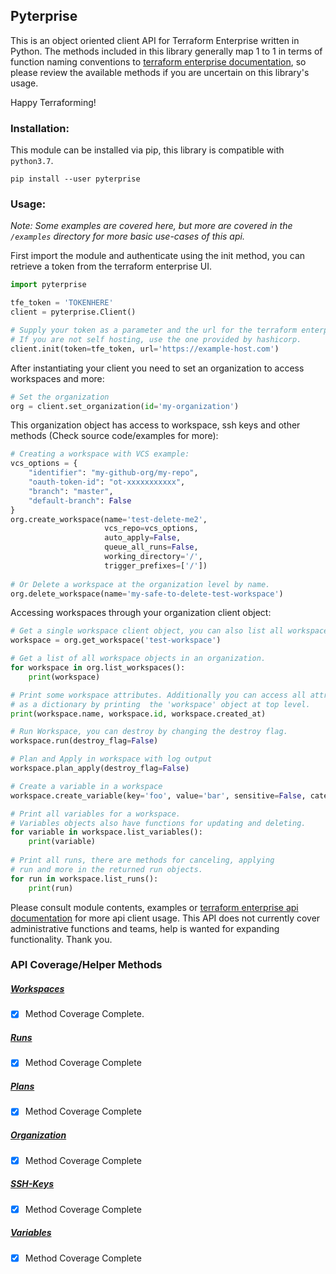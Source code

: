 ## Pyterprise

This is an object oriented client API for Terraform Enterprise written in Python.
The methods included in this library generally map 1 to 1 in terms of function naming conventions to 
[terraform enterprise documentation](https://www.terraform.io/docs/cloud/api/), so please review the available methods 
if you are uncertain on this library's usage.

Happy Terraforming!


### Installation:
This module can be installed via pip, this library is compatible with `python3.7`.

`pip install --user pyterprise`

### Usage:

*Note: Some examples are covered here, but more are covered in the `/examples` directory for more basic use-cases of this api.*

First import the module and authenticate using the init method, you can retrieve a token from the terraform enterprise UI.
```python
import pyterprise

tfe_token = 'TOKENHERE'
client = pyterprise.Client()

# Supply your token as a parameter and the url for the terraform enterprise server.
# If you are not self hosting, use the one provided by hashicorp.
client.init(token=tfe_token, url='https://example-host.com')
```


After instantiating your client you need to set an organization to access workspaces and more:
```python
# Set the organization
org = client.set_organization(id='my-organization')
```


This organization object has access to workspace, ssh keys and other methods (Check source code/examples for more):
```python
# Creating a workspace with VCS example:
vcs_options = {
    "identifier": "my-github-org/my-repo",
    "oauth-token-id": "ot-xxxxxxxxxxx",
    "branch": "master",
    "default-branch": False
}
org.create_workspace(name='test-delete-me2',
                     vcs_repo=vcs_options,
                     auto_apply=False,
                     queue_all_runs=False,
                     working_directory='/',
                     trigger_prefixes=['/'])
                              
# Or Delete a workspace at the organization level by name.
org.delete_workspace(name='my-safe-to-delete-test-workspace')
```


Accessing workspaces through your organization client object:
```python
# Get a single workspace client object, you can also list all workspace objects
workspace = org.get_workspace('test-workspace')

# Get a list of all workspace objects in an organization.
for workspace in org.list_workspaces():
    print(workspace)

# Print some workspace attributes. Additionally you can access all attributes 
# as a dictionary by printing  the 'workspace' object at top level.                     
print(workspace.name, workspace.id, workspace.created_at)

# Run Workspace, you can destroy by changing the destroy flag.
workspace.run(destroy_flag=False)

# Plan and Apply in workspace with log output
workspace.plan_apply(destroy_flag=False)

# Create a variable in a workspace
workspace.create_variable(key='foo', value='bar', sensitive=False, category='env')

# Print all variables for a workspace. 
# Variables objects also have functions for updating and deleting.
for variable in workspace.list_variables():
    print(variable)
    
# Print all runs, there are methods for canceling, applying 
# run and more in the returned run objects.
for run in workspace.list_runs():
    print(run)
```


Please consult module contents, examples or [terraform enterprise api documentation](https://www.terraform.io/docs/cloud/api/)
for more api client usage. This API does not currently cover administrative functions and teams, 
help is wanted for expanding functionality. Thank you.


### API Coverage/Helper Methods

##### [Workspaces](https://www.terraform.io/docs/enterprise/api/workspaces.html)
- [x] Method Coverage Complete.

##### [Runs](https://www.terraform.io/docs/enterprise/api/run.html)
- [x] Method Coverage Complete

##### [Plans](https://www.terraform.io/docs/cloud/api/plans.html)
- [x] Method Coverage Complete

##### [Organization](https://www.terraform.io/docs/cloud/api/organizations.html)
- [x] Method Coverage Complete

##### [SSH-Keys](https://www.terraform.io/docs/cloud/api/ssh-keys.html)
- [x] Method Coverage Complete

##### [Variables](https://www.terraform.io/docs/enterprise/api/variables.html)
- [x] Method Coverage Complete

